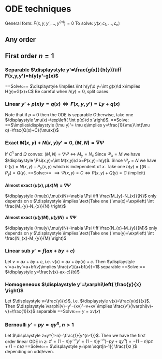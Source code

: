 # ODE techniques
General form: $F(x,y,y',\dots,y^{(n)})=0$
To solve: $y(x;c_{1},\dots,c_{n})$
## Any order
## First order $n=1$
### Separable $\displaystyle y'=\frac{g(x)}{h(y)}\iff F(x,y,y')=h(y)y'-g(x)$
==Solve:== $\displaystyle \implies \int h(y)\d y=\int g(x)\d x\implies H(y)=G(x)+C$
Be careful when $h(y)=0$, split cases
### Linear $y'+p(x)y=q(x)\iff F(x,y,y')=Ly+q(x)$
Note that if $p\equiv 0$ then the ODE is separable
Otherwise, take one $\displaystyle \mu(x)=\exp\left( \int p(x)\d x \right)$.
==Solve: ==$\implies\displaystyle (\mu y)'= \mu q\implies y=\frac{1}{\mu}\int(\mu q)=\frac{Q(x)+C}{\mu(x)}$
### Exact $M(x,y)+N(x,y)y'=0$, $(M,N)=\nabla \Psi$
If $C^{1}$ and $\Omega$ convex: $(M,N)=\nabla \Psi \iff M_{y}=N_{x}$
Since $\Psi_{x}=M$ we have $\displaystyle \Psi(x,y)=\int M(x,y)\d x=P(x,y)+h(y)$.
SInce $\Psi_{y}=N$ we have $h'(y)=N(x,y)-P_{y}(x,y)$ which is independent of $x$.
Take one $\displaystyle h(y)=\int (N-P_{y})=Q(y)$.
==Solve:== $\implies \Psi(x,y)=C\iff P(x,y)+Q(y)=C$ (implicit)
#### Almost exact $(\mu(x),\mu(x)N)=\nabla \Psi$
$\displaystyle (\mu(x),\mu(x)N)=\nabla \Psi \iff \frac{M_{y}-N_{x}}{N}$ only depends on $x$
$\displaystyle \implies \text{Take one } \mu(x)=\exp\left( \int \frac{M_{y}-N_{x}}{N} \right)$
#### Almost exact $(\mu(y)M),\mu(y)N)=\nabla \Psi$
$\displaystyle (\mu(y),\mu(y)N)=\nabla \Psi \iff \frac{N_{x}-M_{y}}{M}$ only depends on $y$
$\displaystyle \implies \text{Take one } \mu(y)=\exp\left( \int \frac{N_{x}-M_{y}}{M} \right)$
### Linear sub $y'=f(ax+by+c)$
Let $v=ax+by+c$, i.e. $v(x)=ax+by(x)+c$.
Then $\displaystyle v'=a+by'=a+bf(v)\implies \frac{v'}{a+bf(v)}=1$ separable
==Solve:== $\displaystyle y=\frac{v(x)-ax-c}{b}$
### Homogeneous $\displaystyle y'=\varphi\left( \frac{y}{x} \right)$
Let $\displaystyle v=\frac{y}{x}$, i.e. $\displaystyle v(x)=\frac{y(x)}{x}$.
Then $\displaystyle \varphi(v)=y'=(xv)'=v+xv'\implies \frac{v'}{\varphi(v)-v}=\frac{1}{x}$ separable
==Solve:== $y=xv(x)$
### Bernoulli $y'+py=qy^{n}$, $n>1$
Let $\displaystyle z=y^{1-n}=\frac{1}{y^{n-1}}$. 
Then we have the first order linear ODE in $z$: $z'=(1-n)y^{-n}y'=(1-n)y^{-n}(-py+qy^{n})=-(1-n)pz+(1-n)q$
==Solve:== $\displaystyle y=\pm \sqrt[n-1]{ \frac{1}z }$ depending on odd/even.